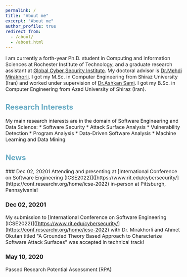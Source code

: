 ```yaml
---
permalink: /
title: "About me"
excerpt: "About me"
author_profile: true
redirect_from: 
  - /about/
  - /about.html
---
```


<style type="text/css">
  body{
  font-size: 12pt;
}
  ##{
  color: #69ACC5;
}
  h2{
  color: #69ACC5;
}
</style>

I am currently a forth-year Ph.D. student in Computing and Information Sciences at Rochester Institute of Technology, and a graduate research assistant at [Global Cyber Security Institute](https://www.rit.edu/cybersecurity/). My doctoral advisor is [Dr.Mehdi Mirakhorli](https://www.se.rit.edu/~mehdi/). I got my M.Sc. in Computer Engineering from Shiraz University (Iran) and worked under supervision of [Dr.Ashkan Sami](https://scholar.google.com/citations?user=zIh9AvIAAAAJ&hl=en). I got my B.Sc. in Computer Engineering from Azad University of Shiraz (Iran).


<h2> Research Interests</h2>
My main research interests are in the domain of Software Engineering and Data Science:
* Software Security
* Attack Surface Analysis
* Vulnerability Detection
* Program Analysis 
* Data-Driven Software Analysis
* Machine Learning and Data Mining

<h2> News</h2>
### Dec 02, 20201 
Attending and presenting at [International Conference on Software Engineering (ICSE2022)]([https://www.rit.edu/cybersecurity/](https://conf.researchr.org/home/icse-2022) in-person at Pittsburgh, Pennsylvania!

### Dec 02, 20201 
My submission to [International Conference on Software Engineering (ICSE2022)]([https://www.rit.edu/cybersecurity/](https://conf.researchr.org/home/icse-2022)  with Dr. Mirakhorli and Ahmet Okutan titled "A Grounded Theory Based Approach to Characterize Software Attack Surfaces" was accepted in technical track!

### May 10, 2020 
Passed Research Potential Assessment (RPA) 

